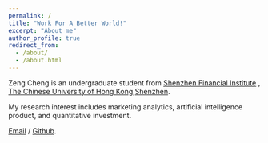 ```yaml
---
permalink: /
title: "Work For A Better World!"
excerpt: "About me"
author_profile: true
redirect_from: 
  - /about/
  - /about.html
---
```


Zeng Cheng is an undergraduate student from [Shenzhen Financial Institute](https://sfi.cuhk.edu.cn/) , [The Chinese University of Hong Kong,Shenzhen](https://www.cuhk.edu.cn/en).

My research interest includes marketing analytics, artificial intelligence product, and quantitative investment.

[Email](chengzeng1@link.cuhk.edu.cn) / [Github]([https://github.com/QiuDi233](https://github.com/Wayne-Zeng0625)).



